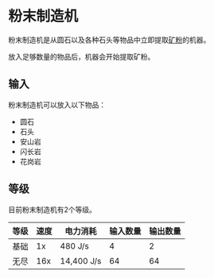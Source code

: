 # 粉末制造机

粉末制造机是从圆石以及各种石头等物品中立即提取[矿粉](https://slimefun-wiki.guizhanss.cn/Dusts)的机器。

放入足够数量的物品后，机器会开始提取矿粉。

## 输入

粉末制造机可以放入以下物品：

- 圆石
- 石头
- 安山岩
- 闪长岩
- 花岗岩

## 等级

目前粉末制造机有2个等级。

| 等级 | 速度 | 电力消耗 | 输入数量 | 输出数量 |
| ---- | --- | ------ | ------ | ------- |
| 基础 | 1x | 480 J/s | 4 | 2 |
| 无尽 | 16x | 14,400 J/s | 64 | 64 |
